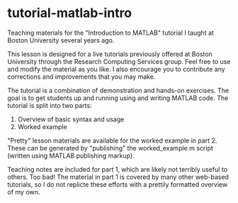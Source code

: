# tutorial-matlab-intro
Teaching materials for the "Introduction to MATLAB" tutorial I taught at Boston University several years ago.

This lesson is designed for a live tutorials previously offered at Boston University through
the Research Computing Services group. Feel free to use and modify the material
as you like. I also encourage you to contribute any corrections and improvements
that you may make.

The tutorial is a combination of demonstration and hands-on exercises. The goal
is to get students up and running using and writing MATLAB code. The tutorial is
split into two parts:

  1. Overview of basic syntax and usage
  2. Worked example 

"Pretty" lesson materials are available for the worked example in part 2. These
can be generated by "publishing" the worked_example.m script (written using
MATLAB publishing markup).  

Teaching notes are included for part 1, which are likely not terribly useful to
others. Too bad! The material in part 1 is covered by many other web-based
tutorials, so I do not replicte these efforts with a prettily formatted overview
of my own.
